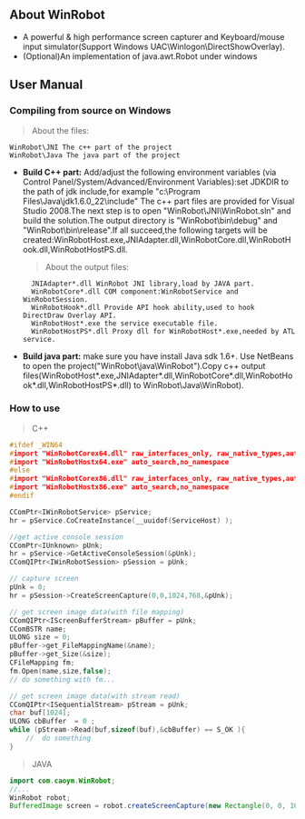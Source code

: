 ## About WinRobot

* A powerful & high performance screen capturer and Keyboard/mouse input simulator(Support Windows UAC\Winlogon\DirectShowOverlay).
* (Optional)An implementation of java.awt.Robot under windows

## User Manual

### Compiling from source on Windows

> About the files:

    WinRobot\JNI The c++ part of the project
    WinRobot\Java The java part of the project
    
* **Build C++ part:** Add/adjust the following environment variables (via Control Panel/System/Advanced/Environment Variables):set JDKDIR to the path of jdk include,for example "c:\Program Files\Java\jdk1.6.0_22\include"
The c++ part files are provided for Visual Studio 2008.The next step is to open "WinRobot\JNI\WinRobot.sln" and build the solution.The output directory is "WinRobot\bin\debug" and "WinRobot\bin\release".If all succeed,the following targets will be created:WinRobotHost.exe,JNIAdapter.dll,WinRobotCore.dll,WinRobotHook.dll,WinRobotHostPS.dll. 

    > About the output files:

        JNIAdapter*.dll WinRobot JNI library,load by JAVA part.
        WinRobotCore*.dll COM component:WinRobotService and WinRobotSession.
        WinRobotHook*.dll Provide API hook ability,used to hook DirectDraw Overlay API.
        WinRobotHost*.exe the service executable file.
        WinRobotHostPS*.dll Proxy dll for WinRobotHost*.exe,needed by ATL service.


* **Build java part:** make sure you have install Java sdk 1.6+. Use NetBeans to open the project("WinRobot\java\WinRobot").Copy c++ output files(WinRobotHost*.exe,JNIAdapter*.dll,WinRobotCore*.dll,WinRobotHook*.dll,WinRobotHostPS*.dll) to WinRobot\Java\WinRobot\).

### How to use

> C++

```CPP
#ifdef _WIN64
#import "WinRobotCorex64.dll" raw_interfaces_only, raw_native_types,auto_search,no_namespace
#import "WinRobotHostx64.exe" auto_search,no_namespace
#else
#import "WinRobotCorex86.dll" raw_interfaces_only, raw_native_types,auto_search,no_namespace
#import "WinRobotHostx86.exe" auto_search,no_namespace
#endif

CComPtr<IWinRobotService> pService;
hr = pService.CoCreateInstance(__uuidof(ServiceHost) );

//get active console session
CComPtr<IUnknown> pUnk;
hr = pService->GetActiveConsoleSession(&pUnk);
CComQIPtr<IWinRobotSession> pSession = pUnk;

// capture screen
pUnk = 0;
hr = pSession->CreateScreenCapture(0,0,1024,768,&pUnk);

// get screen image data(with file mapping)
CComQIPtr<IScreenBufferStream> pBuffer = pUnk;
CComBSTR name;
ULONG size = 0;
pBuffer->get_FileMappingName(&name);
pBuffer->get_Size(&size);
CFileMapping fm;
fm.Open(name,size,false);
// do something with fm...

// get screen image data(with stream read)
CComQIPtr<ISequentialStream> pStream = pUnk;
char buf[1024];
ULONG cbBuffer  = 0 ;
while (pStream->Read(buf,sizeof(buf),&cbBuffer) == S_OK ){
    //	do something
}
```
> JAVA
 
```JAVA
import com.caoym.WinRobot;
//...
WinRobot robot;
BufferedImage screen = robot.createScreenCapture(new Rectangle(0, 0, 1024, 768));
```
